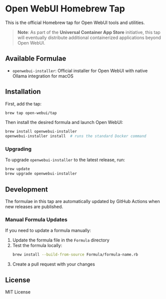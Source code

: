 # Open WebUI Homebrew Tap

This is the official Homebrew tap for Open WebUI tools and utilities.

> **Note**: As part of the **Universal Container App Store** initiative, this tap will eventually distribute additional containerized applications beyond Open WebUI.

## Available Formulae

- `openwebui-installer`: Official installer for Open WebUI with native Ollama integration for macOS

## Installation

First, add the tap:

```bash
brew tap open-webui/tap
```

Then install the desired formula and launch Open WebUI:

```bash
brew install openwebui-installer
openwebui-installer install  # runs the standard Docker command
```

### Upgrading

To upgrade `openwebui-installer` to the latest release, run:

```bash
brew update
brew upgrade openwebui-installer
```

## Development

The formulae in this tap are automatically updated by GitHub Actions when new releases are published.

### Manual Formula Updates

If you need to update a formula manually:

1. Update the formula file in the `Formula` directory
2. Test the formula locally:
   ```bash
   brew install --build-from-source Formula/formula-name.rb
   ```
3. Create a pull request with your changes

## License

MIT License 